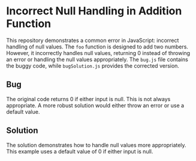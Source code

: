 # Incorrect Null Handling in Addition Function
This repository demonstrates a common error in JavaScript: incorrect handling of null values.
The `foo` function is designed to add two numbers. However, it incorrectly handles null values, returning 0 instead of throwing an error or handling the null values appropriately.
The `bug.js` file contains the buggy code, while `bugSolution.js` provides the corrected version.
## Bug
The original code returns 0 if either input is null. This is not always appropriate.  A more robust solution would either throw an error or use a default value. 
## Solution
The solution demonstrates how to handle null values more appropriately.  This example uses a default value of 0 if either input is null.